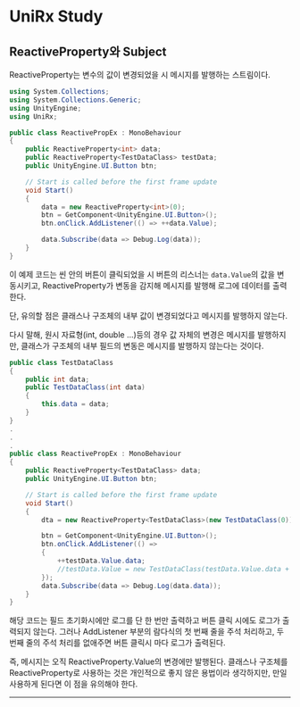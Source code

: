 # UniRx Study
## ReactiveProperty와 Subject


ReactiveProperty는 변수의 값이 변경되었을 시 메시지를 발행하는 스트림이다.

```cs
using System.Collections;
using System.Collections.Generic;
using UnityEngine;
using UniRx;

public class ReactivePropEx : MonoBehaviour
{
	public ReactiveProperty<int> data;
	public ReactiveProperty<TestDataClass> testData;
	public UnityEngine.UI.Button btn;

    // Start is called before the first frame update
    void Start()
    {
		data = new ReactiveProperty<int>(0);
		btn = GetComponent<UnityEngine.UI.Button>();
		btn.onClick.AddListener(() => ++data.Value);

		data.Subscribe(data => Debug.Log(data));
	}
}
```

이 예제 코드는 씬 안의 버튼이 클릭되었을 시 버튼의 리스너는 `data.Value`의 값을 변동시키고, ReactiveProperty가 변동을 감지해 메시지를 발행해 로그에 데이터를 출력한다.


단, 유의할 점은 클래스나 구조체의 내부 값이 변경되었다고 메시지를 발행하지 않는다.

다시 말해, 원시 자료형(int, double ...)등의 경우 값 자체의 변경은 메시지를 발행하지만, 클래스가 구조체의 내부 필드의 변동은 메시지를 발행하지 않는다는 것이다.

```cs
public class TestDataClass
{
	public int data;
	public TestDataClass(int data)
	{
		this.data = data;
	}
}
.
.
.
public class ReactivePropEx : MonoBehaviour
{
	public ReactiveProperty<TestDataClass> data;
	public UnityEngine.UI.Button btn;

    // Start is called before the first frame update
    void Start()
    {
		dta = new ReactiveProperty<TestDataClass>(new TestDataClass(0));

		btn = GetComponent<UnityEngine.UI.Button>();
		btn.onClick.AddListener(() =>
		{
			++testData.Value.data;
			//testData.Value = new TestDataClass(testData.Value.data + 1);
		});
		data.Subscribe(data => Debug.Log(data.data));
	}
}
```

해당 코드는 필드 초기화시에만 로그를 단 한 번만 출력하고 버튼 클릭 시에도 로그가 출력되지 않는다. 그러나 AddListener 부분의 람다식의 첫 번째 줄을 주석 처리하고, 두 번째 줄의 주석 처리를 없애주면 버튼 클릭시 마다 로그가 출력된다.

즉, 메시지는 오직 ReactiveProperty.Value의 변경에만 발행된다. 클래스나 구조체를 ReactiveProperty로 사용하는 것은 개인적으로 좋지 않은 용법이라 생각하지만, 만일 사용하게 된다면 이 점을 유의해야 한다.

---

